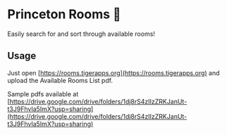 # Princeton Rooms 🚪

Easily search for and sort through available rooms!

## Usage

Just open [https://rooms.tigerapps.org](https://rooms.tigerapps.org) and upload the Available Rooms List pdf.

Sample pdfs available at [https://drive.google.com/drive/folders/1dj8rS4zIIzZRKJanUt-t3J9FhvIa5ImX?usp=sharing](https://drive.google.com/drive/folders/1dj8rS4zIIzZRKJanUt-t3J9FhvIa5ImX?usp=sharing)
